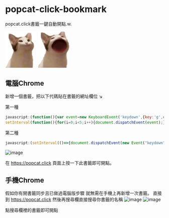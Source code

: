 # popcat-click-bookmark
popcat.click書籤一鍵自動開點.w.
<p align="left">
  <img src="popcat1.png" width="100" title="p">
  <img src="popcat2.png" width="100" title="op">
</p>

## 電腦Chrome
新增一個書籤，把以下代碼貼在書籤的網址欄位 ↘

第一種
```javascript
javascript:(function(){var event=new KeyboardEvent('keydown',{key:'g',ctrlKey:true});
setInterval(function(){for(i=0;i<5;i++){document.dispatchEvent(event);}},200)})()
```
第二種
```javascript
javascript:(setInterval(()=>{document.dispatchEvent(new Event("keydown"))},38))
```

![image](https://user-images.githubusercontent.com/42803553/129440224-6508cd8f-a826-43a5-b701-f251dbfe8d45.png)

在 https://popcat.click 頁面上按一下此書籤即可開點。

## 手機Chrome
假如你有開書籤同步且已做過電腦版步驟
就無需在手機上再新增一次書籤。
直接到 https://popcat.click
然後再搜尋欄直接搜尋你書籤的名稱
![image](https://user-images.githubusercontent.com/42803553/129440435-39eb288f-e36b-417e-9192-11633aa0b863.png)
![image](https://user-images.githubusercontent.com/42803553/129440527-ae14e3f6-df6e-4254-907c-01265fe8f6db.png)

點搜尋欄裡的書籤即可開點
